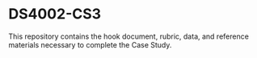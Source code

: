 # DS4002-CS3
This repository contains the hook document, rubric, data, and reference materials necessary to complete the Case Study.
